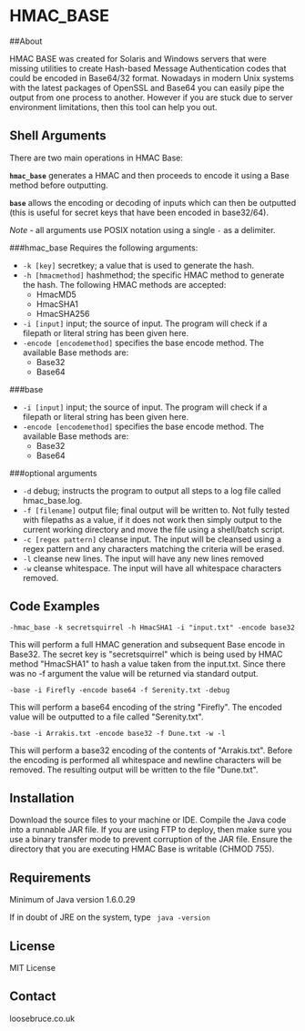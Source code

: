 HMAC_BASE
=========


##About

HMAC BASE was created for Solaris and Windows servers that were missing utilities to create Hash-based Message Authentication codes that could be encoded in Base64/32 format. 
Nowadays in modern Unix systems with the latest packages of OpenSSL and Base64 you can easily pipe the output from one process to another.
However if you are stuck due to server environment limitations, then this tool can help you out.


## Shell Arguments

There are two main operations in HMAC Base:

**`hmac_base`** generates a HMAC and then proceeds to encode it using a Base method before outputting.

**`base`** allows the encoding or decoding of inputs which can then be outputted (this is useful for secret keys that have been encoded in base32/64).

*Note* - all arguments use POSIX notation using a single `-` as a delimiter.

###hmac_base
Requires the following arguments:

 - `-k [key]` secretkey; a value that is used to generate the hash.
 - `-h [hmacmethod]` hashmethod; the specific HMAC method to generate the hash. The following HMAC methods are accepted:
	 - HmacMD5
	 - HmacSHA1
	 - HmacSHA256
 - `-i [input]` input; the source of input. The program will check if a filepath or literal string has been given here.
 - `-encode [encodemethod]` specifies the base encode method. The available Base methods are:
	 - Base32
	 - Base64

###base
 - `-i [input]` input; the source of input. The program will check if a filepath or literal string has been given here.
 - `-encode [encodemethod]` specifies the base encode method. The available Base methods are:
	 - Base32
	 - Base64

###optional arguments

 - `-d` debug; instructs the program to output all steps to a log file called hmac_base.log.
 - `-f [filename]` output file; final output will be written to. Not fully tested with filepaths as a value, if it does not work then simply output to the current working directory and move the file using a shell/batch script.
 - `-c [regex pattern]` cleanse input. The input will be cleansed using a regex pattern and any characters matching the criteria will be erased.
 - `-l` cleanse new lines. The input will have any new lines removed
 - `-w` cleanse whitespace. The input will have all whitespace characters removed.

## Code Examples

`-hmac_base -k secretsquirrel -h HmacSHA1 -i "input.txt" -encode base32`

This will perform a full HMAC generation and subsequent Base encode in Base32. The secret key is "secretsquirrel" which is being used by HMAC method "HmacSHA1" to hash a value taken from the input.txt.
Since there was no -f argument the value will be returned via standard output.
 
`-base -i Firefly -encode base64 -f Serenity.txt -debug`

This will perform a base64 encoding of the string "Firefly". The encoded value will be outputted to a file called "Serenity.txt".


`-base -i Arrakis.txt -encode base32 -f Dune.txt -w -l`

This will perform a base32 encoding of the contents of "Arrakis.txt". Before the encoding is performed all whitespace and newline characters will be removed. The resulting output will be written to the file "Dune.txt".

## Installation

Download the source files to your machine or IDE.
Compile the Java code into a runnable JAR file.
If you are using FTP to deploy, then make sure you use a binary transfer mode to prevent corruption of the JAR file.
Ensure the directory that you are executing HMAC Base is writable (CHMOD 755).

## Requirements

Minimum of Java version 1.6.0.29

If in doubt of JRE on the system, type ` java -version`

## License

MIT License

## Contact

loosebruce.co.uk



